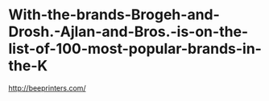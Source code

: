 # With-the-brands-Brogeh-and-Drosh.-Ajlan-and-Bros.-is-on-the-list-of-100-most-popular-brands-in-the-K
<p><a data-fr-linked="true" href="http://beeprinters.com/">http://beeprinters.com/</a></p>
